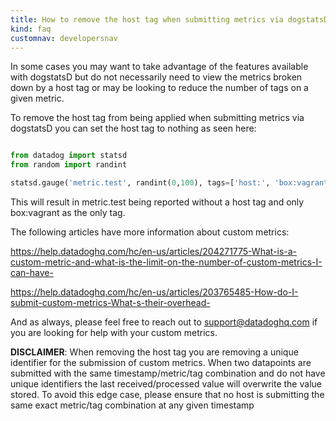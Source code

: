 ```yaml
---
title: How to remove the host tag when submitting metrics via dogstatsD
kind: faq
customnav: developersnav
---
```


In some cases you may want to take advantage of the features available with dogstatsD but do not necessarily need to view the metrics broken down by a host tag or may be looking to reduce the number of tags on a given metric.

To remove the host tag from being applied when submitting metrics via dogstatsD you can set the host tag to nothing as seen here:

```python

from datadog import statsd
from random import randint

statsd.gauge('metric.test', randint(0,100), tags=['host:', 'box:vagrant'])
```

This will result in metric.test being reported without a host tag and only box:vagrant as the only tag.

The following articles have more information about custom metrics:

https://help.datadoghq.com/hc/en-us/articles/204271775-What-is-a-custom-metric-and-what-is-the-limit-on-the-number-of-custom-metrics-I-can-have-

https://help.datadoghq.com/hc/en-us/articles/203765485-How-do-I-submit-custom-metrics-What-s-their-overhead-

And as always, please feel free to reach out to support@datadoghq.com if you are looking for help with your custom metrics.

**DISCLAIMER**: When removing the host tag you are removing a unique identifier for the submission of custom metrics. When two datapoints are submitted with the same timestamp/metric/tag combination and do not have unique identifiers the last received/processed value will overwrite the value stored. To avoid this edge case, please ensure that no host is submitting the same exact metric/tag combination at any given timestamp